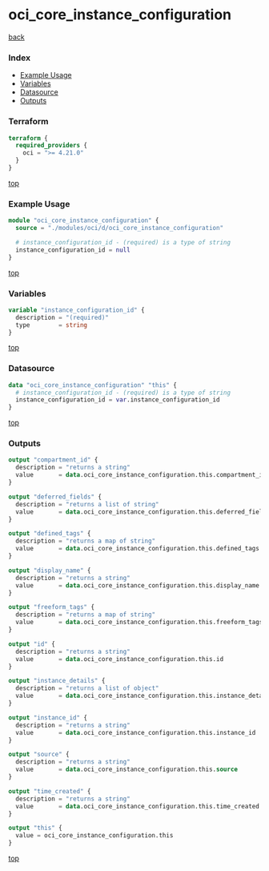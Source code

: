 # oci_core_instance_configuration

[back](../oci.md)

### Index

- [Example Usage](#example-usage)
- [Variables](#variables)
- [Datasource](#datasource)
- [Outputs](#outputs)

### Terraform

```terraform
terraform {
  required_providers {
    oci = ">= 4.21.0"
  }
}
```

[top](#index)

### Example Usage

```terraform
module "oci_core_instance_configuration" {
  source = "./modules/oci/d/oci_core_instance_configuration"

  # instance_configuration_id - (required) is a type of string
  instance_configuration_id = null
}
```

[top](#index)

### Variables

```terraform
variable "instance_configuration_id" {
  description = "(required)"
  type        = string
}
```

[top](#index)

### Datasource

```terraform
data "oci_core_instance_configuration" "this" {
  # instance_configuration_id - (required) is a type of string
  instance_configuration_id = var.instance_configuration_id
}
```

[top](#index)

### Outputs

```terraform
output "compartment_id" {
  description = "returns a string"
  value       = data.oci_core_instance_configuration.this.compartment_id
}

output "deferred_fields" {
  description = "returns a list of string"
  value       = data.oci_core_instance_configuration.this.deferred_fields
}

output "defined_tags" {
  description = "returns a map of string"
  value       = data.oci_core_instance_configuration.this.defined_tags
}

output "display_name" {
  description = "returns a string"
  value       = data.oci_core_instance_configuration.this.display_name
}

output "freeform_tags" {
  description = "returns a map of string"
  value       = data.oci_core_instance_configuration.this.freeform_tags
}

output "id" {
  description = "returns a string"
  value       = data.oci_core_instance_configuration.this.id
}

output "instance_details" {
  description = "returns a list of object"
  value       = data.oci_core_instance_configuration.this.instance_details
}

output "instance_id" {
  description = "returns a string"
  value       = data.oci_core_instance_configuration.this.instance_id
}

output "source" {
  description = "returns a string"
  value       = data.oci_core_instance_configuration.this.source
}

output "time_created" {
  description = "returns a string"
  value       = data.oci_core_instance_configuration.this.time_created
}

output "this" {
  value = oci_core_instance_configuration.this
}
```

[top](#index)